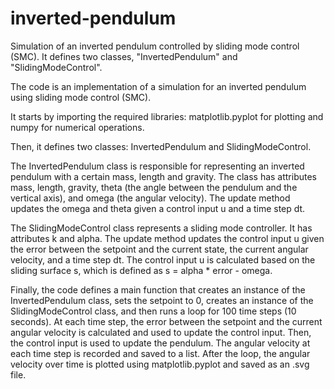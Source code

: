 # inverted-pendulum
Simulation of an inverted pendulum controlled by sliding mode control (SMC). It defines two classes, "InvertedPendulum" and "SlidingModeControl". 


The code is an implementation of a simulation for an inverted pendulum using sliding mode control (SMC).

It starts by importing the required libraries: matplotlib.pyplot for plotting and numpy for numerical operations.

Then, it defines two classes: InvertedPendulum and SlidingModeControl.

The InvertedPendulum class is responsible for representing an inverted pendulum with a certain mass, length and gravity. The class has attributes mass, length, gravity, theta (the angle between the pendulum and the vertical axis), and omega (the angular velocity). The update method updates the omega and theta given a control input u and a time step dt.

The SlidingModeControl class represents a sliding mode controller. It has attributes k and alpha. The update method updates the control input u given the error between the setpoint and the current state, the current angular velocity, and a time step dt. The control input u is calculated based on the sliding surface s, which is defined as s = alpha * error - omega.

Finally, the code defines a main function that creates an instance of the InvertedPendulum class, sets the setpoint to 0, creates an instance of the SlidingModeControl class, and then runs a loop for 100 time steps (10 seconds). At each time step, the error between the setpoint and the current angular velocity is calculated and used to update the control input. Then, the control input is used to update the pendulum. The angular velocity at each time step is recorded and saved to a list. After the loop, the angular velocity over time is plotted using matplotlib.pyplot and saved as an .svg file.
